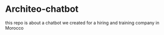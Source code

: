 # Architeo-chatbot
this repo is about a chatbot we created for a hiring and training company in Morocco
